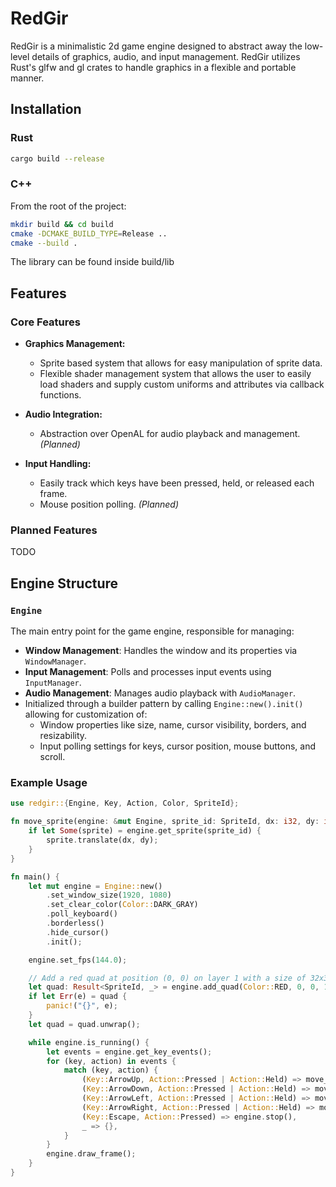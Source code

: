 # RedGir

RedGir is a minimalistic 2d game engine designed to abstract away the low-level details of graphics, audio, and input management.
RedGir utilizes Rust's glfw and gl crates to handle graphics in a flexible and portable manner.

## Installation
### Rust
```bash
cargo build --release
```
### C++
From the root of the project:
```bash
mkdir build && cd build
cmake -DCMAKE_BUILD_TYPE=Release ..
cmake --build .
```
The library can be found inside build/lib

## Features
### Core Features
- **Graphics Management:**
    - Sprite based system that allows for easy manipulation of sprite data.
    - Flexible shader management system that allows the user to easily load shaders and supply custom 
    uniforms and attributes via callback functions.

- **Audio Integration:**
   - Abstraction over OpenAL for audio playback and management. *(Planned)*

- **Input Handling:**
    - Easily track which keys have been pressed, held, or released each frame.
    - Mouse position polling. *(Planned)*

### Planned Features
TODO

## Engine Structure

### `Engine`
The main entry point for the game engine, responsible for managing:
- **Window Management**: Handles the window and its properties via `WindowManager`.
- **Input Management**: Polls and processes input events using `InputManager`.
- **Audio Management**: Manages audio playback with `AudioManager`.
- Initialized through a builder pattern by calling `Engine::new().init()` allowing for customization of:
    - Window properties like size, name, cursor visibility, borders, and resizability.
    - Input polling settings for keys, cursor position, mouse buttons, and scroll.

### Example Usage

```rust
use redgir::{Engine, Key, Action, Color, SpriteId};

fn move_sprite(engine: &mut Engine, sprite_id: SpriteId, dx: i32, dy: i32) {
    if let Some(sprite) = engine.get_sprite(sprite_id) {
        sprite.translate(dx, dy);
    }
}

fn main() {
    let mut engine = Engine::new()
        .set_window_size(1920, 1080)
        .set_clear_color(Color::DARK_GRAY)
        .poll_keyboard()
        .borderless()
        .hide_cursor()
        .init();

    engine.set_fps(144.0);

    // Add a red quad at position (0, 0) on layer 1 with a size of 32x32 pixels
    let quad: Result<SpriteId, _> = engine.add_quad(Color::RED, 0, 0, 1, 32, 32, engine.default_shader().unwrap());
    if let Err(e) = quad {
        panic!("{}", e);
    }
    let quad = quad.unwrap();

    while engine.is_running() {
        let events = engine.get_key_events();
        for (key, action) in events {
            match (key, action) {
                (Key::ArrowUp, Action::Pressed | Action::Held) => move_sprite(&mut engine, quad, 0, 10),
                (Key::ArrowDown, Action::Pressed | Action::Held) => move_sprite(&mut engine, quad, 0, -10),
                (Key::ArrowLeft, Action::Pressed | Action::Held) => move_sprite(&mut engine, quad, -10, 0),
                (Key::ArrowRight, Action::Pressed | Action::Held) => move_sprite(&mut engine, quad, 10, 0),
                (Key::Escape, Action::Pressed) => engine.stop(),
                _ => {},
            }
        }
        engine.draw_frame();
    }
}
```
